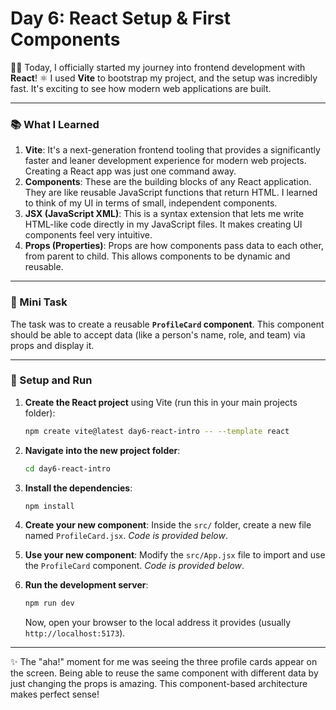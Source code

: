 # Day 6: React Setup & First Components

👨‍💻 Today, I officially started my journey into frontend development with **React**! ⚛️ I used **Vite** to bootstrap my project, and the setup was incredibly fast. It's exciting to see how modern web applications are built.

---

### 📚 What I Learned
1.  **Vite**: It's a next-generation frontend tooling that provides a significantly faster and leaner development experience for modern web projects. Creating a React app was just one command away.
2.  **Components**: These are the building blocks of any React application. They are like reusable JavaScript functions that return HTML. I learned to think of my UI in terms of small, independent components.
3.  **JSX (JavaScript XML)**: This is a syntax extension that lets me write HTML-like code directly in my JavaScript files. It makes creating UI components feel very intuitive.
4.  **Props (Properties)**: Props are how components pass data to each other, from parent to child. This allows components to be dynamic and reusable.

---

### 📝 Mini Task
The task was to create a reusable **`ProfileCard` component**. This component should be able to accept data (like a person's name, role, and team) via props and display it.

---

### 🚀 Setup and Run
1.  **Create the React project** using Vite (run this in your main projects folder):
    ```bash
    npm create vite@latest day6-react-intro -- --template react
    ```

2.  **Navigate into the new project folder**:
    ```bash
    cd day6-react-intro
    ```

3.  **Install the dependencies**:
    ```bash
    npm install
    ```

4.  **Create your new component**: Inside the `src/` folder, create a new file named `ProfileCard.jsx`. *Code is provided below*.

5.  **Use your new component**: Modify the `src/App.jsx` file to import and use the `ProfileCard` component. *Code is provided below*.

6.  **Run the development server**:
    ```bash
    npm run dev
    ```
    Now, open your browser to the local address it provides (usually `http://localhost:5173`).

---

✨ The "aha!" moment for me was seeing the three profile cards appear on the screen. Being able to reuse the same component with different data by just changing the props is amazing. This component-based architecture makes perfect sense!
